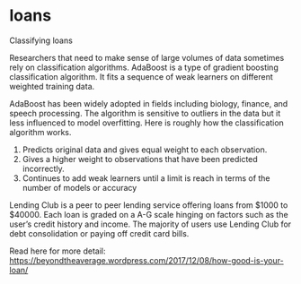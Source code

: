 # loans
Classifying loans 

Researchers that need to make sense of large volumes of data sometimes rely on classification algorithms. AdaBoost is a type of gradient boosting classification algorithm. It fits a sequence of weak learners on different weighted training data. 

AdaBoost has been widely adopted in fields including biology, finance, and speech processing. The algorithm is sensitive to outliers in the data but it less influenced to model overfitting. Here is roughly how the classification algorithm works. 

1.	Predicts original data and gives equal weight to each observation.
2.	Gives a higher weight to observations that have been predicted incorrectly.
3.	Continues to add weak learners until a limit is reach in terms of the number of models or accuracy

Lending Club is a peer to peer lending service offering loans from $1000 to $40000. Each loan is graded on a A-G scale hinging on factors such as the user’s credit history and income. The majority of users use Lending Club for debt consolidation or paying off credit card bills.  

Read here for more detail: https://beyondtheaverage.wordpress.com/2017/12/08/how-good-is-your-loan/

